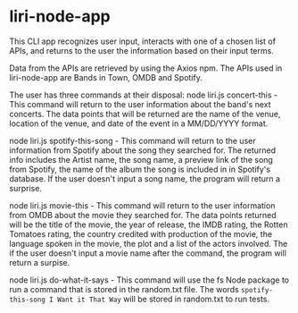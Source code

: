 # liri-node-app

This CLI app recognizes user input, interacts with one of a chosen list of APIs, and returns to the user the information based on their input terms.

Data from the APIs are retrieved by using the Axios npm. The APIs used in liri-node-app are Bands in Town, OMDB and Spotify.

The user has three commands at their disposal:
node liri.js concert-this <name of artist> - This command will return to the user information about the band's next concerts. The data points that will be returned are the name of the venue, location of the venue, and date of the event in a MM/DD/YYYY format.

node liri.js spotify-this-song <name of song> - This command will return to the user information from Spotify about the song they searched for. The returned info includes the Artist name, the song name, a preview link of the song from Spotify, the name of the album the song is included in in Spotify's database. If the user doesn't input a song name, the program will return a surprise.

node liri.js movie-this <movie name> - This command will return to the user information from OMDB about the movie they searched for. The data points returned will be the title of the movie, the year of release, the IMDB rating, the Rotten Tomatoes rating, the country credited with production of the movie, the language spoken in the movie, the plot and a list of the actors involved. The if the user doesn't input a movie name after the command, the program will return a surpise.

node liri.js do-what-it-says - This command will use the fs Node package to run a command that is stored in the random.txt file. The words `spotify-this-song I Want it That Way` will be stored in random.txt to run tests.